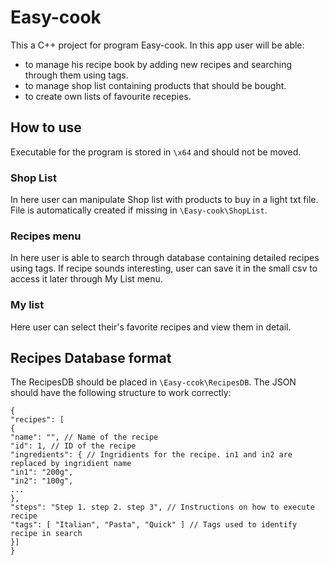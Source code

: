 
# Easy-cook

This a C++ project for program Easy-cook.
In this app user will be able:
* to manage his recipe book by adding new recipes and searching through them using tags.
* to manage shop list containing products that should be bought.
* to create own lists of favourite recepies.

## How to use

Executable for the program is stored in `\x64` and should not be moved.

### Shop List
 
In here user can manipulate Shop list with products to buy in a light txt file.
File is automatically created if missing in `\Easy-cook\ShopList`.

### Recipes menu

In here user is able to search through database containing detailed recipes using tags.
If recipe sounds interesting, user can save it in the small csv to access it later through My List menu.

### My list

Here user can select their's favorite recipes and view them in detail.

## Recipes Database format

The RecipesDB should be placed in `\Easy-ccok\RecipesDB`.
The JSON should have the following structure to work correctly:

    {
	"recipes": [
	{
	"name": "", // Name of the recipe
	"id": 1, // ID of the recipe
	"ingredients": { // Ingridients for the recipe. in1 and in2 are replaced by ingridient name
	"in1": "200g",
	"in2": "100g",
	...
	},
	"steps": "Step 1. step 2. step 3", // Instructions on how to execute recipe
	"tags": [ "Italian", "Pasta", "Quick" ] // Tags used to identify recipe in search
	}]
	}